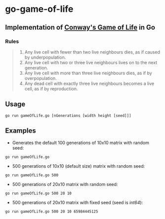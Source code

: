 # go-game-of-life

## Implementation of [Conway's Game of Life](https://en.wikipedia.org/wiki/Conway%27s_Game_of_Life) in Go

### Rules
> 1. Any live cell with fewer than two live neighbours dies, as if caused by underpopulation.<br/>
> 1. Any live cell with two or three live neighbours lives on to the next generation.<br/>
> 1. Any live cell with more than three live neighbours dies, as if by overpopulation.<br/>
> 1. Any dead cell with exactly three live neighbours becomes a live cell, as if by reproduction.<br/>

## Usage
```
go run gameOfLife.go [nGenerations [width height [seed]]]
```
## Examples
* Generates the default 100 generations of 10x10 matrix with random seed:
```bash
go run gameOfLife.go 
```
* 500 generations of 10x10 (default size) matrix with random seed:
```
go run gameOfLife.go 500
```
* 500 generations of 20x10 matrix with random seed:
```
go run gameOfLife.go 500 20 10
```

* 500 generations of 20x10 matrix with fixed seed (seed is _int64_):
```
go run gameOfLife.go 500 20 10 65984445125
```